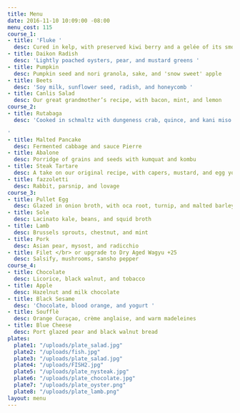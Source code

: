 ```yaml
---
title: Menu
date: 2016-11-10 10:09:00 -08:00
menu_cost: 115
course_1:
- title: 'Fluke '
  desc: Cured in kelp, with preserved kiwi berry and a gelée of its smoked bones
- title: Daikon Radish
  desc: 'Lightly poached oysters, pear, and mustard greens '
- title: Pumpkin
  desc: Pumpkin seed and nori granola, sake, and 'snow sweet' apple
- title: Beets
  desc: 'Soy milk, sunflower seed, radish, and honeycomb '
- title: Canlis Salad
  desc: Our great grandmother’s recipe, with bacon, mint, and lemon
course_2:
- title: Rutabaga
  desc: 'Cooked in schmaltz with dungeness crab, quince, and kani miso

'
- title: Malted Pancake
  desc: Fermented cabbage and sauce Pierre
- title: Abalone
  desc: Porridge of grains and seeds with kumquat and kombu
- title: Steak Tartare
  desc: A take on our original recipe, with capers, mustard, and egg yolk
- title: fazzoletti
  desc: Rabbit, parsnip, and lovage
course_3:
- title: Pullet Egg
  desc: Glazed in onion broth, with oca root, turnip, and malted barley
- title: Sole
  desc: Lacinato kale, beans, and squid broth
- title: Lamb
  desc: Brussels sprouts, chestnut, and mint
- title: Pork
  desc: Asian pear, mysost, and radicchio
- title: Filet </br> or upgrade to Dry Aged Wagyu +25
  desc: Salsify, mushrooms, sansho pepper
course_4:
- title: Chocolate
  desc: Licorice, black walnut, and tobacco
- title: Apple
  desc: Hazelnut and milk chocolate
- title: Black Sesame
  desc: 'Chocolate, blood orange, and yogurt '
- title: Soufflè
  desc: Orange Curaçao, crème anglaise, and warm madeleines
- title: Blue Cheese
  desc: Port glazed pear and black walnut bread
plates:
  plate1: "/uploads/plate_salad.jpg"
  plate2: "/uploads/fish.jpg"
  plate3: "/uploads/plate_salad.jpg"
  plate4: "/uploads/FISH2.jpg"
  plate5: "/uploads/plate_nysteak.jpg"
  plate6: "/uploads/plate_chocolate.jpg"
  plate7: "/uploads/plate_oyster.png"
  plate8: "/uploads/plate_lamb.png"
layout: menu
---
```


